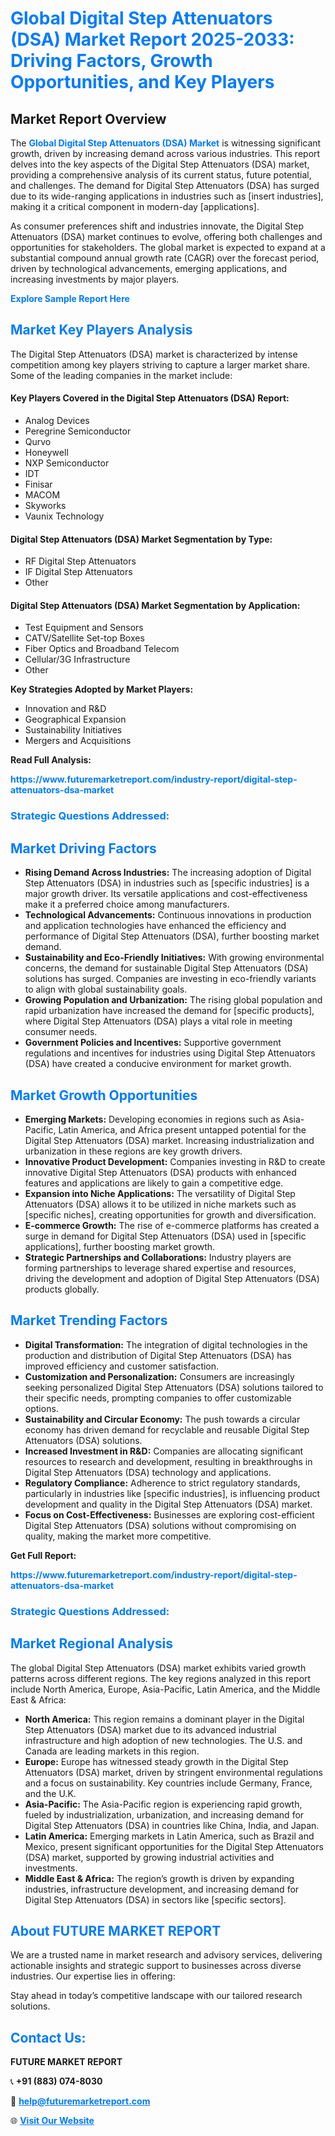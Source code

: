 <h1 style="color: #007BFF;">Global Digital Step Attenuators (DSA) Market Report 2025-2033: Driving Factors, Growth Opportunities, and Key Players</h1>

<section id="overview">
<h2>Market Report Overview</h2>
<p>The <a href="https://www.futuremarketreport.com/industry-report/digital-step-attenuators-dsa-market" style="color: #007BFF; text-decoration: none;"><strong>Global Digital Step Attenuators (DSA) Market</strong></a> is witnessing significant growth, driven by increasing demand across various industries. This report delves into the key aspects of the Digital Step Attenuators (DSA) market, providing a comprehensive analysis of its current status, future potential, and challenges. The demand for Digital Step Attenuators (DSA) has surged due to its wide-ranging applications in industries such as [insert industries], making it a critical component in modern-day [applications].</p>
<p>As consumer preferences shift and industries innovate, the Digital Step Attenuators (DSA) market continues to evolve, offering both challenges and opportunities for stakeholders. The global market is expected to expand at a substantial compound annual growth rate (CAGR) over the forecast period, driven by technological advancements, emerging applications, and increasing investments by major players.</p>
</section>

<section id="overview">
<p><a href="https://www.futuremarketreport.com/request-sample/reportId=85407" style="color: #007BFF; text-decoration: none;"><strong>Explore Sample Report Here</strong></a></p>
</section>

<section id="key-players">
<h2 style="color: #007BFF;">Market Key Players Analysis</h2>
<p>The Digital Step Attenuators (DSA) market is characterized by intense competition among key players striving to capture a larger market share. Some of the leading companies in the market include:</p>
<h4>Key Players Covered in the Digital Step Attenuators (DSA) Report:</h4>
<ul><li>Analog Devices</li><li>Peregrine Semiconductor</li><li>Qurvo</li><li>Honeywell</li><li>NXP Semiconductor</li><li>IDT</li><li>Finisar</li><li>MACOM</li><li>Skyworks</li><li>Vaunix Technology</li></ul>
<h4>Digital Step Attenuators (DSA) Market Segmentation by Type:</h4>
<ul><li>RF Digital Step Attenuators</li><li>IF Digital Step Attenuators</li><li>Other</li></ul>

<h4>Digital Step Attenuators (DSA) Market Segmentation by Application:</h4>
<ul><li>Test Equipment and Sensors</li><li>CATV/Satellite Set-top Boxes</li><li>Fiber Optics and Broadband Telecom</li><li>Cellular/3G Infrastructure</li><li>Other</li></ul>
<p><strong>Key Strategies Adopted by Market Players:</strong></p>
<ul>
<li>Innovation and R&D</li>
<li>Geographical Expansion</li>
<li>Sustainability Initiatives</li>
<li>Mergers and Acquisitions</li>
</ul>
</section>

<section>
<p><strong>Read Full Analysis: </strong></p><a href="https://www.futuremarketreport.com/industry-report/digital-step-attenuators-dsa-market" style="color: #007BFF; text-decoration: none;"><strong>https://www.futuremarketreport.com/industry-report/digital-step-attenuators-dsa-market</strong></a>
<h3 style="color: #007BFF;">Strategic Questions Addressed:</h3>
</section>

<section id="driving-factors">
<h2 style="color: #007BFF;">Market Driving Factors</h2>
<ul>
<li><strong>Rising Demand Across Industries:</strong> The increasing adoption of Digital Step Attenuators (DSA) in industries such as [specific industries] is a major growth driver. Its versatile applications and cost-effectiveness make it a preferred choice among manufacturers.</li>
<li><strong>Technological Advancements:</strong> Continuous innovations in production and application technologies have enhanced the efficiency and performance of Digital Step Attenuators (DSA), further boosting market demand.</li>
<li><strong>Sustainability and Eco-Friendly Initiatives:</strong> With growing environmental concerns, the demand for sustainable Digital Step Attenuators (DSA) solutions has surged. Companies are investing in eco-friendly variants to align with global sustainability goals.</li>
<li><strong>Growing Population and Urbanization:</strong> The rising global population and rapid urbanization have increased the demand for [specific products], where Digital Step Attenuators (DSA) plays a vital role in meeting consumer needs.</li>
<li><strong>Government Policies and Incentives:</strong> Supportive government regulations and incentives for industries using Digital Step Attenuators (DSA) have created a conducive environment for market growth.</li>
</ul>
</section>

<section id="growth-opportunities">
<h2 style="color: #007BFF;">Market Growth Opportunities</h2>
<ul>
<li><strong>Emerging Markets:</strong> Developing economies in regions such as Asia-Pacific, Latin America, and Africa present untapped potential for the Digital Step Attenuators (DSA) market. Increasing industrialization and urbanization in these regions are key growth drivers.</li>
<li><strong>Innovative Product Development:</strong> Companies investing in R&D to create innovative Digital Step Attenuators (DSA) products with enhanced features and applications are likely to gain a competitive edge.</li>
<li><strong>Expansion into Niche Applications:</strong> The versatility of Digital Step Attenuators (DSA) allows it to be utilized in niche markets such as [specific niches], creating opportunities for growth and diversification.</li>
<li><strong>E-commerce Growth:</strong> The rise of e-commerce platforms has created a surge in demand for Digital Step Attenuators (DSA) used in [specific applications], further boosting market growth.</li>
<li><strong>Strategic Partnerships and Collaborations:</strong> Industry players are forming partnerships to leverage shared expertise and resources, driving the development and adoption of Digital Step Attenuators (DSA) products globally.</li>
</ul>
</section>

<section id="trending-factors">
<h2 style="color: #007BFF;">Market Trending Factors</h2>
<ul>
<li><strong>Digital Transformation:</strong> The integration of digital technologies in the production and distribution of Digital Step Attenuators (DSA) has improved efficiency and customer satisfaction.</li>
<li><strong>Customization and Personalization:</strong> Consumers are increasingly seeking personalized Digital Step Attenuators (DSA) solutions tailored to their specific needs, prompting companies to offer customizable options.</li>
<li><strong>Sustainability and Circular Economy:</strong> The push towards a circular economy has driven demand for recyclable and reusable Digital Step Attenuators (DSA) solutions.</li>
<li><strong>Increased Investment in R&D:</strong> Companies are allocating significant resources to research and development, resulting in breakthroughs in Digital Step Attenuators (DSA) technology and applications.</li>
<li><strong>Regulatory Compliance:</strong> Adherence to strict regulatory standards, particularly in industries like [specific industries], is influencing product development and quality in the Digital Step Attenuators (DSA) market.</li>
<li><strong>Focus on Cost-Effectiveness:</strong> Businesses are exploring cost-efficient Digital Step Attenuators (DSA) solutions without compromising on quality, making the market more competitive.</li>
</ul>
</section>

<section>
<p><strong>Get Full Report: </strong></p><a href="https://www.futuremarketreport.com/industry-report/digital-step-attenuators-dsa-market" style="color: #007BFF; text-decoration: none;"><strong>https://www.futuremarketreport.com/industry-report/digital-step-attenuators-dsa-market</strong></a>
<h3 style="color: #007BFF;">Strategic Questions Addressed:</h3>
</section>


<section id="regional-analysis">
<h2 style="color: #007BFF;">Market Regional Analysis</h2>
<p>The global Digital Step Attenuators (DSA) market exhibits varied growth patterns across different regions. The key regions analyzed in this report include North America, Europe, Asia-Pacific, Latin America, and the Middle East & Africa:</p>
<ul>
<li><strong>North America:</strong> This region remains a dominant player in the Digital Step Attenuators (DSA) market due to its advanced industrial infrastructure and high adoption of new technologies. The U.S. and Canada are leading markets in this region.</li>
<li><strong>Europe:</strong> Europe has witnessed steady growth in the Digital Step Attenuators (DSA) market, driven by stringent environmental regulations and a focus on sustainability. Key countries include Germany, France, and the U.K.</li>
<li><strong>Asia-Pacific:</strong> The Asia-Pacific region is experiencing rapid growth, fueled by industrialization, urbanization, and increasing demand for Digital Step Attenuators (DSA) in countries like China, India, and Japan.</li>
<li><strong>Latin America:</strong> Emerging markets in Latin America, such as Brazil and Mexico, present significant opportunities for the Digital Step Attenuators (DSA) market, supported by growing industrial activities and investments.</li>
<li><strong>Middle East & Africa:</strong> The region’s growth is driven by expanding industries, infrastructure development, and increasing demand for Digital Step Attenuators (DSA) in sectors like [specific sectors].</li>
</ul>
</section>

<footer>
<h2 style="color: #007BFF;">About FUTURE MARKET REPORT</h2>
<p>We are a trusted name in market research and advisory services, delivering actionable insights and strategic support to businesses across diverse industries. Our expertise lies in offering:</p>

<p>Stay ahead in today’s competitive landscape with our tailored research solutions.</p>

<h2 style="color: #007BFF;">Contact Us:</h2>
<p><strong>FUTURE MARKET REPORT</strong></p>
<p>📞 <strong>+91 (883) 074-8030</strong></p>
<p>📧 <strong><a href="mailto:help@futuremarketreport.com" style="color: #007BFF;">help@futuremarketreport.com</a></strong></p>
<p>🌐 <strong><a href="https://www.futuremarketreport.com/" style="color: #007BFF;">Visit Our Website</a></strong></p>
</footer>